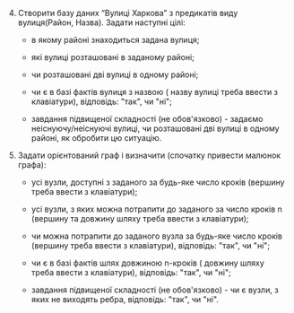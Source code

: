 4.  Створити базу даних “Вулиці Харкова” з предикатів виду вулиця(Район, Назва). Задати наступні цілі:

    - в якому районі знаходиться задана вулиця;

    - які вулиці розташовані в заданому районі;

    - чи розташовані дві вулиці в одному районі;

    - чи є в базі фактів вулиця з назвою ( назву вулиці треба ввести з клавіатури),  відповідь: "так", чи "ні";

    - завдання підвищеної складності (не обов'язково) - задаємо неіснуючу/неіснуючі вулиці, чи розташовані дві вулиці в одному районі, як обробити цю ситуацію.

5. Задати орієнтований граф і визначити (спочатку привести малюнок графа):

   - усі вузли, доступні з заданого за будь-яке число кроків (вершину треба ввести з клавіатури);

   - усі вузли, з яких можна потрапити до заданого за число кроків  n (вершину та довжину шляху треба ввести з клавіатури);

   - чи можна потрапити до заданого вузла за будь-яке число кроків (вершину треба ввести з клавіатури), відповідь: "так", чи "ні";

   - чи є в базі фактів шлях довжиною n-кроків ( довжину шляху треба ввести з клавіатури),  відповідь: "так", чи "ні";

   - завдання підвищеної складності (не обов'язково) - чи є вузли, з яких не виходять ребра, відповідь: "так", чи "ні".
